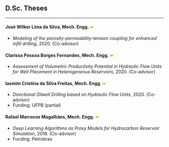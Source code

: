 ## D.Sc. Theses
---

#### José Wilker Lima da Silva, Mech. Engg. <span style="color:rgb(200,200,0);"> &#10144; </span>
- *Modeling of the porosity-permeability-tension coupling for enhanced infill drilling*, 2020. (Co-advisor)

#### Clarissa Pessoa Borges Fernandes, Mech. Engg. <span style="color:rgb(200,200,0);"> &#10144; </span>
- *Assessment of Volumetric Productivity Potential in Hydraulic Flow Units for Well Placement in Heterogeneous Reservoirs*, 2020. (Co-advisor)

#### Iasmim Cristina da Silva Freitas, Mech. Engg. <span style="color:rgb(200,200,0);"> &#10144; </span>
- *Directional Oilwell Drilling based on Hydraulic Flow Units*, 2020. (Co-advisor)
- Funding: UFPB (partial)

#### Rafael Marrocos Magalhães, Mech. Engg. <span style="color:rgb(200,200,0);"> &#10144; </span>
- *Deep Learning Algorithms as Proxy Models for Hydrocarbon Reservoir Simulation*, 2018. (Co-advisor)
- Funding: Petrobras
